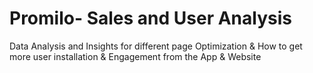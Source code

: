 # Promilo- Sales and User Analysis

Data Analysis and Insights for different page Optimization & How
to get more user installation & Engagement from the App &
Website
